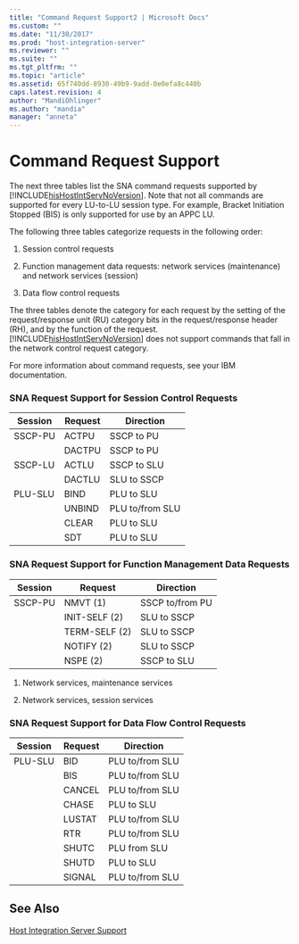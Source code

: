 ```yaml
---
title: "Command Request Support2 | Microsoft Docs"
ms.custom: ""
ms.date: "11/30/2017"
ms.prod: "host-integration-server"
ms.reviewer: ""
ms.suite: ""
ms.tgt_pltfrm: ""
ms.topic: "article"
ms.assetid: 65f740dd-8930-49b9-9add-0e0efa8c440b
caps.latest.revision: 4
author: "MandiOhlinger"
ms.author: "mandia"
manager: "anneta"
---
```

# Command Request Support
The next three tables list the SNA command requests supported by [!INCLUDE[hisHostIntServNoVersion](../includes/hishostintservnoversion-md.md)]. Note that not all commands are supported for every LU-to-LU session type. For example, Bracket Initiation Stopped (BIS) is only supported for use by an APPC LU.  
  
 The following three tables categorize requests in the following order:  
  
1.  Session control requests  
  
2.  Function management data requests: network services (maintenance) and network services (session)  
  
3.  Data flow control requests  
  
 The three tables denote the category for each request by the setting of the request/response unit (RU) category bits in the request/response header (RH), and by the function of the request. [!INCLUDE[hisHostIntServNoVersion](../includes/hishostintservnoversion-md.md)] does not support commands that fall in the network control request category.  
  
 For more information about command requests, see your IBM documentation.  
  
### SNA Request Support for Session Control Requests  
  
|Session|Request|Direction|  
|-------------|-------------|---------------|  
|SSCP-PU|ACTPU|SSCP to PU|  
||DACTPU|SSCP to PU|  
|SSCP-LU|ACTLU|SSCP to SLU|  
||DACTLU|SLU to SSCP|  
|PLU-SLU|BIND|PLU to SLU|  
||UNBIND|PLU to/from SLU|  
||CLEAR|PLU to SLU|  
||SDT|PLU to SLU|  
  
### SNA Request Support for Function Management Data Requests  
  
|Session|Request|Direction|  
|-------------|-------------|---------------|  
|SSCP-PU|NMVT (1)|SSCP to/from PU|  
||INIT-SELF (2)|SLU to SSCP|  
||TERM-SELF (2)|SLU to SSCP|  
||NOTIFY (2)|SLU to SSCP|  
||NSPE (2)|SSCP to SLU|  
  
 1. Network services, maintenance services  
  
 2. Network services, session services  
  
### SNA Request Support for Data Flow Control Requests  
  
|Session|Request|Direction|  
|-------------|-------------|---------------|  
|PLU-SLU|BID|PLU to/from SLU|  
||BIS|PLU to/from SLU|  
||CANCEL|PLU to/from SLU|  
||CHASE|PLU to SLU|  
||LUSTAT|PLU to/from SLU|  
||RTR|PLU to/from SLU|  
||SHUTC|PLU from SLU|  
||SHUTD|PLU to SLU|  
||SIGNAL|PLU to/from SLU|  
  
## See Also  
 [Host Integration Server Support](../core/host-integration-server-support2.md)